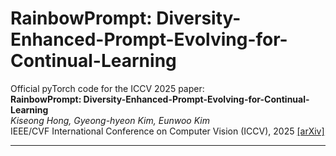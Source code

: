 # RainbowPrompt: Diversity-Enhanced-Prompt-Evolving-for-Continual-Learning
Official pyTorch code for the ICCV 2025 paper:  
**RainbowPrompt: Diversity-Enhanced-Prompt-Evolving-for-Continual-Learning**  
*Kiseong Hong, Gyeong-hyeon Kim, Eunwoo Kim*  
IEEE/CVF International Conference on Computer Vision (ICCV), 2025
[[arXiv]]([https://arxiv.org/abs/your_paper_id](https://www.arxiv.org/abs/2507.22553))

---

